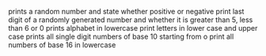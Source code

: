 prints a random number and state whether positive or negative
print last digit of a randomly generated number and whether it is greater than 5, less than 6 or 0
prints alphabet in lowercase
print letters in lower case and upper case
prints all single digit numbers of base 10 starting from o
print all numbers of base 16 in lowercase
